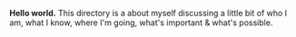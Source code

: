 ****Hello world.**** This directory is a about myself discussing a little bit of who I am, what I know,
where I'm going, what's important & what's possible. 

